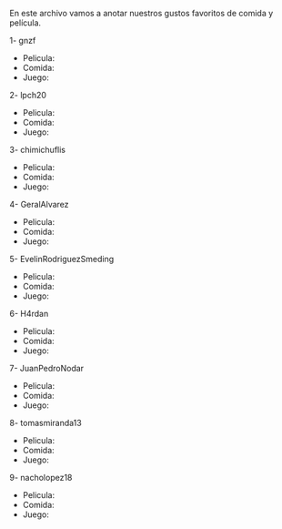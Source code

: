 En este archivo vamos a anotar nuestros gustos favoritos de comida y película.

1- gnzf
  - Pelicula:
  - Comida:
  - Juego:

2- lpch20
  - Pelicula:
  - Comida:
  - Juego:

3- chimichuflis
  - Pelicula:
  - Comida:
  - Juego:

4- GeralAlvarez
  - Pelicula:
  - Comida:
  - Juego:

5- EvelinRodriguezSmeding
  - Pelicula:
  - Comida:
  - Juego:

6- H4rdan
  - Pelicula:
  - Comida:
  - Juego:

7- JuanPedroNodar
  - Pelicula:
  - Comida:
  - Juego:

8- tomasmiranda13
  - Pelicula:
  - Comida:
  - Juego:

9- nacholopez18
  - Pelicula:
  - Comida:
  - Juego:
